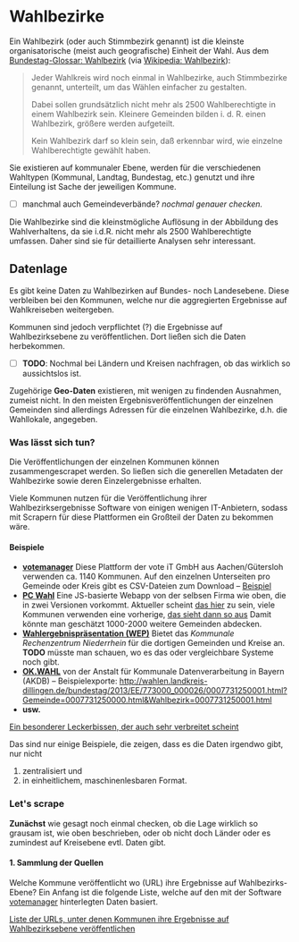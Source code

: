 # Wahlbezirke

Ein Wahlbezirk (oder auch Stimmbezirk genannt) ist die kleinste organisatorische (meist auch geografische) Einheit der Wahl. Aus dem [Bundestag-Glossar: Wahlbezirk](https://www.bundestag.de/service/glossar/glossar/W/wahlbezirk/246356) (via [Wikipedia: Wahlbezirk](https://de.wikipedia.org/wiki/Wahlbezirk)):

> Jeder Wahlkreis wird noch einmal in Wahlbezirke, auch Stimmbezirke genannt, unterteilt, um das Wählen einfacher zu gestalten.
>
> Dabei sollen grundsätzlich nicht mehr als 2500 Wahlberechtigte in einem Wahlbezirk sein. Kleinere Gemeinden bilden i. d. R. einen Wahlbezirk, größere werden aufgeteilt.
>
> Kein Wahlbezirk darf so klein sein, daß erkennbar wird, wie einzelne Wahlberechtigte gewählt haben.

Sie existieren auf kommunaler Ebene, werden für die verschiedenen Wahltypen (Kommunal, Landtag, Bundestag, etc.) genutzt und ihre Einteilung ist Sache der jeweiligen Kommune.

* [ ] manchmal auch Gemeindeverbände? *nochmal genauer checken.*

Die Wahlbezirke sind die kleinstmögliche Auflösung in der Abbildung des Wahlverhaltens, da sie i.d.R. nicht mehr als 2500 Wahlberechtigte umfassen. Daher sind sie für detaillierte Analysen sehr interessant.

## Datenlage

Es gibt keine Daten zu Wahlbezirken auf Bundes- noch Landesebene. Diese verbleiben bei den Kommunen, welche  nur die aggregierten Ergebnisse auf Wahlkreiseben weitergeben.

Kommunen sind jedoch verpflichtet (?) die Ergebnisse auf Wahlbezirksebene zu veröffentlichen. Dort ließen sich die Daten herbekommen.

* [ ] **TODO**: Nochmal bei Ländern und Kreisen nachfragen, ob das wirklich so aussichtslos ist.

Zugehörige **Geo-Daten** existieren, mit wenigen zu findenden Ausnahmen, zumeist nicht.
In den meisten Ergebnisveröffentlichungen der einzelnen Gemeinden sind allerdings Adressen für die einzelnen Wahlbezirke, d.h. die Wahllokale, angegeben.

### Was lässt sich tun?

Die Veröffentlichungen der einzelnen Kommunen können zusammengescrapet werden. So ließen sich die generellen Metadaten der Wahlbezirke sowie deren Einzelergebnisse erhalten.

Viele Kommunen nutzen für die Veröffentlichung ihrer Wahlbezirksergebnisse Software von einigen wenigen IT-Anbietern, sodass mit Scrapern für diese Plattformen ein Großteil der Daten zu bekommen wäre.

#### Beispiele

* **[votemanager](http://wahlen.votemanager.de/)**
Diese Plattform der vote iT GmbH aus Aachen/Gütersloh verwenden ca. 1140 Kommunen. Auf den einzelnen Unterseiten pro Gemeinde oder Kreis gibt es CSV-Dateien zum Download – [Beispiel](http://wahlen.regioit.de/AC/LW17/05334002/html5/MedienvertreterInfo.html)
* **[PC Wahl](http://www.wahl.mobi/)**
Eine JS-basierte Webapp von der selbsen Firma wie oben, die in zwei Versionen vorkommt. Aktueller scheint [das hier](http://www.wahl.mobi/) zu sein, viele Kommunen verwenden eine vorherige, [das sieht dann so aus](https://wahlen.digistadtdo.de/wahlergebnisse/index.html)
Damit könnte man geschätzt 1000-2000 weitere Gemeinden abdecken.
* **[Wahlergebnispräsentation (WEP)](http://wahl.krzn.de/wahl2017/)**
Bietet das *Kommunale Rechenzentrum Niederrhein* für die dortigen Gemeinden und Kreise an. **TODO** müsste man schauen, wo es das oder vergleichbare Systeme noch gibt.
* **[OK.WAHL](https://www.akdb.de/loesungen/okbuergerservice/okwahl/uebersicht/)** von der Anstalt für Kommunale Datenverarbeitung in Bayern (AKDB) – Beispielexporte: http://wahlen.landkreis-dillingen.de/bundestag/2013/EE/773000_000026/0007731250001.html?Gemeinde=0007731250000.html&Wahlbezirk=0007731250001.html 
* **usw.**

[Ein besonderer Leckerbissen, der auch sehr verbreitet scheint](http://www.hamm.de/apps/PCWahl/java/L2017_Zweit/index.html)

Das sind nur einige Beispiele, die zeigen, dass es die Daten irgendwo gibt, nur nicht

1. zentralisiert und
2. in einheitlichem, maschinenlesbaren Format.

### Let's scrape

**Zunächst** wie gesagt noch einmal checken, ob die Lage wirklich so grausam ist, wie oben beschrieben, oder ob nicht doch Länder oder es zumindest auf Kreisebene evtl. Daten gibt.

#### 1. Sammlung der Quellen

Welche Kommune veröffentlicht wo (URL) ihre Ergebnisse auf Wahlbezirks-Ebene? Ein Anfang ist die folgende Liste, welche auf den mit der Software [votemanager](http://wahlen.votemanager.de/) hinterlegten Daten basiert.

[Liste der URLs, unter denen Kommunen ihre Ergebnisse auf Wahlbezirksebene veröffentlichen](./data/quellen_wahlbezirke.csv)
